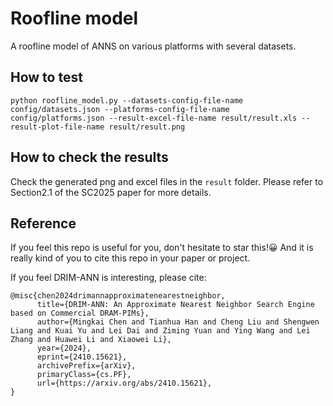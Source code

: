 # Roofline model
A roofline model of ANNS on various platforms with several datasets.
## How to test
```
python roofline_model.py --datasets-config-file-name config/datasets.json --platforms-config-file-name config/platforms.json --result-excel-file-name result/result.xls --result-plot-file-name result/result.png
```
## How to check the results
Check the generated png and excel files in the `result` folder. Please refer to Section2.1 of the SC2025 paper for more details.
## Reference
If you feel this repo is useful for you, don't hesitate to star this!😀 And it is really kind of you to cite this repo in your paper or project.

If you feel DRIM-ANN is interesting, please cite:

```
@misc{chen2024drimannapproximatenearestneighbor,
      title={DRIM-ANN: An Approximate Nearest Neighbor Search Engine based on Commercial DRAM-PIMs}, 
      author={Mingkai Chen and Tianhua Han and Cheng Liu and Shengwen Liang and Kuai Yu and Lei Dai and Ziming Yuan and Ying Wang and Lei Zhang and Huawei Li and Xiaowei Li},
      year={2024},
      eprint={2410.15621},
      archivePrefix={arXiv},
      primaryClass={cs.PF},
      url={https://arxiv.org/abs/2410.15621}, 
}
```
